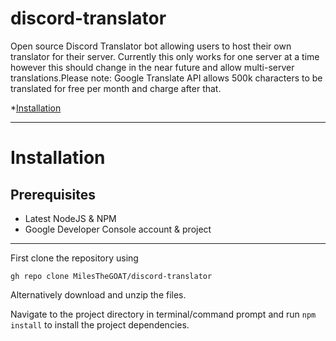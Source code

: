 # discord-translator

Open source Discord Translator bot allowing users to host their own translator for their server. Currently this only works for one server at a time however this should change in the near future and allow multi-server translations.Please note: Google Translate API allows 500k characters to be translated for free per month and charge after that.

*[Installation](https://github.com/MilesTheGOAT/discord-translator#istallation)

---

# Installation
## Prerequisites
* Latest NodeJS & NPM
* Google Developer Console account & project

---

First clone the repository using
```
gh repo clone MilesTheGOAT/discord-translator
```
Alternatively download and unzip the files.

Navigate to the project directory in terminal/command prompt and run `npm install` to install the project dependencies.
